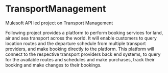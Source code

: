 # TransportManagement
Mulesoft API led project on Transport Management 

Following project provides a platform to perform booking services for land, air
and sea transport across the world.
It will enable customers to query location routes and the departure schedule
from multiple transport providers, and make booking directly to the platform. 
This platform will connect to the respective transport providers back end systems, to query
for the available routes and schedules and make purchases, track their booking and make
changes to their bookings. 
